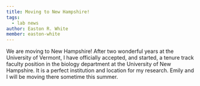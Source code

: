 ```yaml
---
title: Moving to New Hampshire!
tags: 
  - lab news
author: Easton R. White
member: easton-white
---
```


We are moving to New Hampshire! After two wonderful years at the University of Vermont, I have officially accepted, and started, a tenure track faculty position in the biology department at the University of New Hampshire. It is a perfect institution and location for my research. Emily and I will be moving there sometime this summer. 
